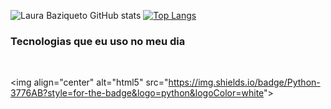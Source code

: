 ![Laura Baziqueto GitHub stats](https://github-readme-stats.vercel.app/api?username=Laurabaziqueto&show_icons=true&theme=tokyonight)
[![Top Langs](https://github-readme-stats.vercel.app/api/top-langs/?username=Laurabaziqueto&langs_count=8)](https://github.com/anuraghazra/github-readme-stats)

### Tecnologias que eu uso no meu dia

<div style="display: inline_block"></br>

<img align="center" alt="html5" src="https://img.shields.io/badge/Python-3776AB?style=for-the-badge&logo=python&logoColor=white"&gt;

</div>

